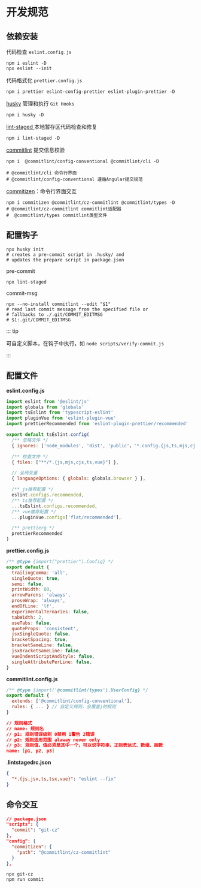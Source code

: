 # 开发规范



## 依赖安装

代码检查 `eslint.config.js`

```shell
npm i eslint -D
npx eslint --init
```

代码格式化 `prettier.config.js`

```shell
npm i prettier eslint-config-prettier eslint-plugin-prettier -D
```

 [husky](https://typicode.github.io/husky/get-started.html)   管理和执行 `Git Hooks` 

```shell
npm i husky -D
```

[lint-staged ](https://github.com/lint-staged/lint-staged)  本地暂存区代码检查和修复

```shell
npm i lint-staged -D
```

 [commitlint](https://commitlint.js.org/guides/getting-started.html)  提交信息校验

```shell
npm i  @commitlint/config-conventional @commitlint/cli -D

# @commitlint/cli 命令行界面
# @commitlint/config-conventional 遵循Angular提交规范
```

[commitizen](https://github.com/commitizen/cz-cli)：命令行界面交互

```shell
npm i commitizen @commitlint/cz-commitlint @commitlint/types -D
# @commitlint/cz-commitlint commitlint适配器
#  @commitlint/types commitlint类型文件
```



## 配置钩子

```shell
npx husky init
# creates a pre-commit script in .husky/ and 
# updates the prepare script in package.json 
```

pre-commit

```shell
npx lint-staged
```

commit-msg

```shell
npx --no-install commitlint --edit "$1"
# read last commit message from the specified file or
# fallbacks to ./.git/COMMIT_EDITMSG 
# $1:.git/COMMIT_EDITMSG 
```

::: tip

可自定义脚本，在钩子中执行，如 `node scripts/verify-commit.js`

:::



## 配置文件

**eslint.config.js**

```js
import eslint from '@eslint/js'
import globals from 'globals'
import tsEslint from 'typescript-eslint'
import pluginVue from 'eslint-plugin-vue'
import prettierRecommended from 'eslint-plugin-prettier/recommended'

export default tsEslint.config(
  /** 忽略文件 */
  { ignores: ['node_modules', 'dist', 'public'，'*.config.{js,ts,mjs,cjs}'] },

  /** 检查文件 */
  { files: ["**/*.{js,mjs,cjs,ts,vue}"] },

  // 全局变量
  { languageOptions: { globals: globals.browser } },

  /** js推荐配置 */
  eslint.configs.recommended,
  /** ts推荐配置 */
  ...tsEslint.configs.recommended,
  /** vue推荐配置 */
  ...pluginVue.configs['flat/recommended'],

  /** prettierg */
  prettierRecommended
)
```

**prettier.config.js**

```js
/** @type {import("prettier").Config} */
export default {
  trailingComma: 'all',
  singleQuote: true,
  semi: false,
  printWidth: 80,
  arrowParens: 'always',
  proseWrap: 'always',
  endOfLine: 'lf',
  experimentalTernaries: false,
  tabWidth: 2,
  useTabs: false,
  quoteProps: 'consistent',
  jsxSingleQuote: false,
  bracketSpacing: true,
  bracketSameLine: false,
  jsxBracketSameLine: false,
  vueIndentScriptAndStyle: false,
  singleAttributePerLine: false,
}
```

**commitlint.config.js**

```js
/** @type {import('@commitlint/types').UserConfig} */
export default {
  extends: ['@commitlint/config-conventional'],
  rules: { ... } // 自定义规则，会覆盖j的规则 
}
```

```json
// 规则格式
// name: 规则名
// p1: 规则错误级别 0禁用 1警告 2错误
// p2: 规则适用范围 alaway never only
// p3: 规则值，值必须是其中一个，可以说字符串，正则表达式、数组、函数
name: [p1, p2, p3]
```



.**lintstagedrc.json**

```json
{
  "*.{js,jsx,ts,tsx,vue}": "eslint --fix"
}
```



## 命令交互

```json
// package.json
"scripts": {
  "commit": "git-cz"
},
"config": {
  "commitizen": {
    "path": "@commitlint/cz-commitlint"
  }
},
```

```shell
npx git-cz
npm run commit
```

